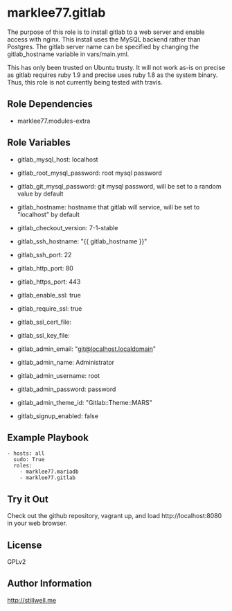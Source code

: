 marklee77.gitlab
================

The purpose of this role is to install gitlab to a web server and enable access
with nginx. This install uses the MySQL backend rather than Postgres. The gitlab
server name can be specified by changing the gitlab_hostname variable in
vars/main.yml.

This has only been trusted on Ubuntu trusty. It will not work as-is on precise
as gitlab requires ruby 1.9 and precise uses ruby 1.8 as the system binary.
Thus, this role is not currently being tested with travis.

Role Dependencies
-----------------

- marklee77.modules-extra

Role Variables
--------------

- gitlab_mysql_host: localhost

- gitlab_root_mysql_password: root mysql password
- gitlab_git_mysql_password: git mysql password, will be set to a random value 
                             by default
- gitlab_hostname: hostname that gitlab will service, will be set to "localhost" by
                   default


- gitlab_checkout_version: 7-1-stable

- gitlab_ssh_hostname: "{{ gitlab_hostname }}"
- gitlab_ssh_port: 22
- gitlab_http_port: 80
- gitlab_https_port: 443
- gitlab_enable_ssl: true
- gitlab_require_ssl: true

- gitlab_ssl_cert_file: 
- gitlab_ssl_key_file: 


- gitlab_admin_email: "git@localhost.localdomain"
- gitlab_admin_name: Administrator
- gitlab_admin_username: root
- gitlab_admin_password: password
- gitlab_admin_theme_id: "Gitlab::Theme::MARS"

- gitlab_signup_enabled: false

Example Playbook
-------------------------

    - hosts: all
      sudo: True
      roles:
        - marklee77.mariadb
        - marklee77.gitlab

Try it Out
---------------------------

Check out the github repository, vagrant up, and load http://localhost:8080 in
your web browser.

License
-------

GPLv2

Author Information
------------------

http://stillwell.me

